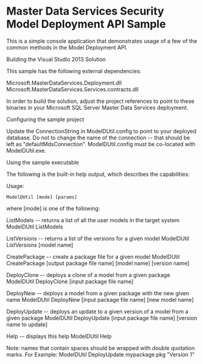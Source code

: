 # Master Data Services Security Model Deployment API Sample

This is a simple console application that demonstrates usage of a few of the common methods in the Model Deployment API.

Building the Visual Studio 2013 Solution

This sample has the following external dependencies:

Microsoft.MasterDataServices.Deployment.dll
Microsoft.MasterDataServices.Services.contracts.dll

In order to build the solution, adjust the project references to point to these binaries in your Microsoft SQL Server Master Data Services deployment.

Configuring the sample project

Update the ConnectionString in ModelDUtil.config to point to your deployed database. Do not to change the name of the connection -- that should be left as "defaultMdsConnection".
ModelDUtil.config must be co-located with ModelDUtil.exe.

Using the sample executable

The following is the built-in help output, which describes the capabilities:

Usage:

    ModelDUtil [mode] [params]

where [mode] is one of the following:

ListModels -- returns a list of all the user models in the target system
    ModelDUtil ListModels

ListVersions -- returns a list of the versions for a given model
    ModelDUtil ListVersions [model name]

CreatePackage -- create a package file for a given model
    ModelDUtil CreatePackage [output package file name] [model name] [version name]

DeployClone -- deploys a clone of a model from a given package
    ModelDUtil DeployClone [input package file name]

DeployNew -- deploys a model from a given package with the new given name
    ModelDUtil DeployNew [input package file name] [new model name]

DeployUpdate -- deploys an update to a given version of a model from a given package
    ModelDUtil DeployUpdate [input package file name] [version name to update]

Help -- displays this help
    ModelDUtil Help

Note: names that contain spaces should be wrapped with double quotation marks. For Example: ModelDUtil DeployUpdate mypackage.pkg "Version 1"
